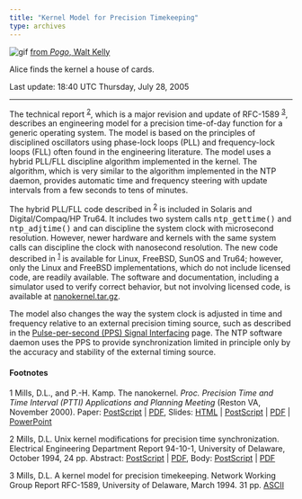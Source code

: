 ```yaml
---
title: "Kernel Model for Precision Timekeeping"
type: archives
---
```


![gif](/archives/pic/alice61.gif) [from _Pogo_, Walt Kelly](http://www.eecis.udel.edu/~mills/pictures.html)

Alice finds the kernel a house of cards.

Last update: 18:40 UTC Thursday, July 28, 2005

* * *

The technical report <sup>[2](#myfootnote2)</sup>, which is a major revision and update of RFC-1589 <sup>[3](#myfootnote3)</sup>, describes an engineering model for a precision time-of-day function for a generic operating system. The model is based on the principles of disciplined oscillators using phase-lock loops (PLL) and frequency-lock loops (FLL) often found in the engineering literature. The model uses a hybrid PLL/FLL discipline algorithm implemented in the kernel. The algorithm, which is very similar to the algorithm implemented in the NTP daemon, provides automatic time and frequency steering with update intervals from a few seconds to tens of minutes.

The hybrid PLL/FLL code described in <sup>[2](#myfootnote2)</sup> is included in Solaris and Digital/Compaq/HP Tru64. It includes two system calls <tt>ntp_gettime()</tt> and <tt>ntp_adjtime()</tt> and can discipline the system clock with microsecond resolution. However, newer hardware and kernels with the same system calls can discipline the clock with nanosecond resolution. The new code described in <sup>[1](#myfootnote1)</sup> is available for Linux, FreeBSD, SunOS and Tru64; however, only the Linux and FreeBSD implementations, which do not include licensed code, are readily available. The software and documentation, including a simulator used to verify correct behavior, but not involving licensed code, is available at [nanokernel.tar.gz](https://www.eecis.udel.edu/~ntp/ntp_spool/software/nanokernel.tar.gz).

The model also changes the way the system clock is adjusted in time and frequency relative to an external precision timing source, such as described in the [Pulse-per-second (PPS) Signal Interfacing](/archives/4.2.4-series/pps) page. The NTP software daemon uses the PPS to provide synchronization limited in principle only by the accuracy and stability of the external timing source.

#### Footnotes

<a name="myfootnote1">1</a> Mills, D.L., and P.-H. Kamp. The nanokernel. _Proc. Precision Time and Time Interval (PTTI) Applications and Planning Meeting_ (Reston VA, November 2000). Paper: [PostScript](http://www.eecis.udel.edu/%7emills/database/papers/nano/nano2.ps) | [PDF](http://www.eecis.udel.edu/%7emills/database/papers/nano/nano2.pdf), Slides: [HTML](http://www.eecis.udel.edu/%7emills/database/brief/nano/nano.html) | [PostScript](http://www.eecis.udel.edu/%7emills/database/brief/nano/nano.ps) | [PDF](http://www.eecis.udel.edu/%7emills/database/brief/nano/nano.pdf) | [PowerPoint](http://www.eecis.udel.edu/%7emills/database/brief/nano/nano.ppt)

<a name="myfootnote2">2</a>  Mills, D.L. Unix kernel modifications for precision time synchronization. Electrical Engineering Department Report 94-10-1, University of Delaware, October 1994, 24 pp. Abstract: [PostScript](http://www.eecis.udel.edu/%7emills/database/reports/kern/kerna.ps) | [PDF](http://www.eecis.udel.edu/%7emills/database/reports/kern/kerna.pdf), Body: [PostScript](http://www.eecis.udel.edu/%7emills/database/reports/kern/kernb.ps) | [PDF](http://www.eecis.udel.edu/%7emills/database/reports/kern/kernb.pdf)

<a name="myfootnote3">3</a>  Mills, D.L. A kernel model for precision timekeeping. Network Working Group Report RFC-1589, University of Delaware, March 1994. 31 pp. [ASCII](http://www.eecis.udel.edu/%7emills/database/rfc/rfc1589.txt)